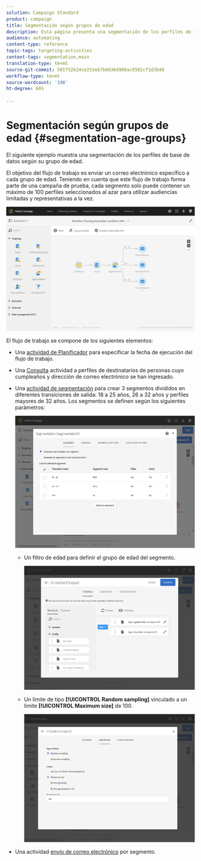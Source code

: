 ```yaml
---
solution: Campaign Standard
product: campaign
title: Segmentación según grupos de edad
description: Esta página presenta una segmentación de los perfiles de la base de datos según su grupo de edad. El objetivo del flujo de trabajo es enviar un correo electrónico específico a cada grupo de edad.
audience: automating
content-type: reference
topic-tags: targeting-activities
context-tags: segmentation,main
translation-type: tm+mt
source-git-commit: 501f52624ce253eb7b0d36d908ac8502cf1d3b48
workflow-type: tm+mt
source-wordcount: '198'
ht-degree: 66%

---
```



# Segmentación según grupos de edad {#segmentation-age-groups}

El siguiente ejemplo muestra una segmentación de los perfiles de base de datos según su grupo de edad.

El objetivo del flujo de trabajo es enviar un correo electrónico específico a cada grupo de edad. Teniendo en cuenta que este flujo de trabajo forma parte de una campaña de prueba, cada segmento solo puede contener un máximo de 100 perfiles seleccionados al azar para utilizar audiencias limitadas y representativas a la vez.

![](assets/wkf_segment_example_4.png)

El flujo de trabajo se compone de los siguientes elementos:

* Una [actividad de Planificador](../../automating/using/segmentation.md) para especificar la fecha de ejecución del flujo de trabajo.
* Una [Consulta](../../automating/using/query.md) actividad a perfiles de destinatarios de personas cuyo cumpleaños y dirección de correo electrónico se han ingresado.
* Una [actividad de segmentación](../../automating/using/segmentation.md) para crear 3 segmentos divididos en diferentes transiciones de salida: 18 a 25 años, 26 a 32 años y perfiles mayores de 32 años. Los segmentos se definen según los siguientes parámetros:

   ![](assets/wkf_segment_example_3.png)

   * Un filtro de edad para definir el grupo de edad del segmento.

      ![](assets/wkf_segment_new_segment.png)

   * Un límite de tipo **[!UICONTROL Random sampling]** vinculado a un límite **[!UICONTROL Maximum size]** de 100.

      ![](assets/wkf_segment_example_1.png)

* Una actividad [envío de correo electrónico](../../automating/using/email-delivery.md) por segmento.
